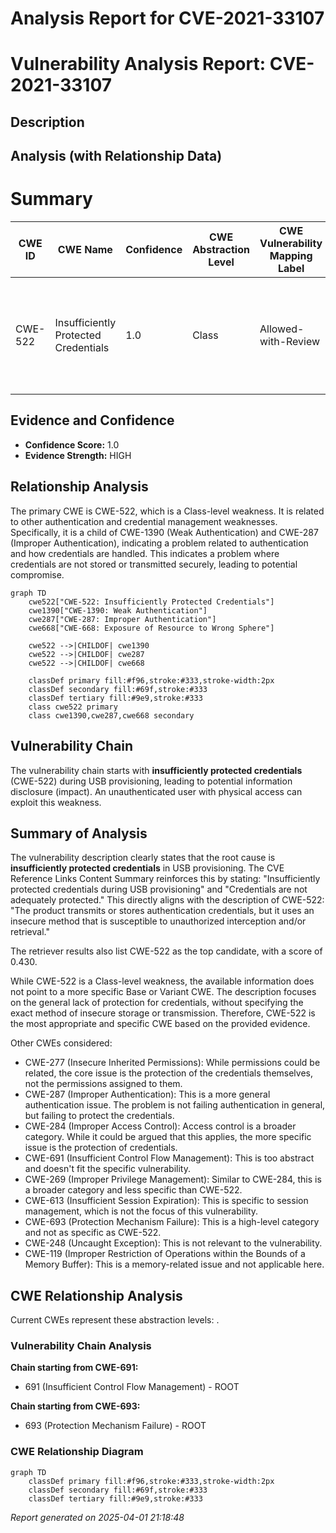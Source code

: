 # Analysis Report for CVE-2021-33107

# Vulnerability Analysis Report: CVE-2021-33107

## Description



## Analysis (with Relationship Data)

# Summary
| CWE ID | CWE Name | Confidence | CWE Abstraction Level | CWE Vulnerability Mapping Label | CWE-Vulnerability Mapping Notes |
|---|---|---|---|---|---|
| CWE-522 | Insufficiently Protected Credentials | 1.0 | Class | Allowed-with-Review | The primary weakness is that credentials are not adequately protected during USB provisioning. |

## Evidence and Confidence

*   **Confidence Score:** 1.0
*   **Evidence Strength:** HIGH

## Relationship Analysis
The primary CWE is CWE-522, which is a Class-level weakness. It is related to other authentication and credential management weaknesses. Specifically, it is a child of CWE-1390 (Weak Authentication) and CWE-287 (Improper Authentication), indicating a problem related to authentication and how credentials are handled. This indicates a problem where credentials are not stored or transmitted securely, leading to potential compromise.

```mermaid
graph TD
    cwe522["CWE-522: Insufficiently Protected Credentials"]
    cwe1390["CWE-1390: Weak Authentication"]
    cwe287["CWE-287: Improper Authentication"]
    cwe668["CWE-668: Exposure of Resource to Wrong Sphere"]

    cwe522 -->|CHILDOF| cwe1390
    cwe522 -->|CHILDOF| cwe287
    cwe522 -->|CHILDOF| cwe668
    
    classDef primary fill:#f96,stroke:#333,stroke-width:2px
    classDef secondary fill:#69f,stroke:#333
    classDef tertiary fill:#9e9,stroke:#333
    class cwe522 primary
    class cwe1390,cwe287,cwe668 secondary
```

## Vulnerability Chain
The vulnerability chain starts with **insufficiently protected credentials** (CWE-522) during USB provisioning, leading to potential information disclosure (impact). An unauthenticated user with physical access can exploit this weakness.

## Summary of Analysis
The vulnerability description clearly states that the root cause is **insufficiently protected credentials** in USB provisioning. The CVE Reference Links Content Summary reinforces this by stating: "Insufficiently protected credentials during USB provisioning" and "Credentials are not adequately protected." This directly aligns with the description of CWE-522: "The product transmits or stores authentication credentials, but it uses an insecure method that is susceptible to unauthorized interception and/or retrieval."

The retriever results also list CWE-522 as the top candidate, with a score of 0.430.

While CWE-522 is a Class-level weakness, the available information does not point to a more specific Base or Variant CWE. The description focuses on the general lack of protection for credentials, without specifying the exact method of insecure storage or transmission. Therefore, CWE-522 is the most appropriate and specific CWE based on the provided evidence.

Other CWEs considered:

*   CWE-277 (Insecure Inherited Permissions): While permissions could be related, the core issue is the protection of the credentials themselves, not the permissions assigned to them.
*   CWE-287 (Improper Authentication): This is a more general authentication issue. The problem is not failing authentication in general, but failing to protect the credentials.
*   CWE-284 (Improper Access Control): Access control is a broader category. While it could be argued that this applies, the more specific issue is the protection of credentials.
*   CWE-691 (Insufficient Control Flow Management): This is too abstract and doesn't fit the specific vulnerability.
*   CWE-269 (Improper Privilege Management): Similar to CWE-284, this is a broader category and less specific than CWE-522.
*   CWE-613 (Insufficient Session Expiration): This is specific to session management, which is not the focus of this vulnerability.
*   CWE-693 (Protection Mechanism Failure): This is a high-level category and not as specific as CWE-522.
*   CWE-248 (Uncaught Exception): This is not relevant to the vulnerability.
*   CWE-119 (Improper Restriction of Operations within the Bounds of a Memory Buffer): This is a memory-related issue and not applicable here.


## CWE Relationship Analysis

Current CWEs represent these abstraction levels: .


### Vulnerability Chain Analysis

**Chain starting from CWE-691:**
- 691 (Insufficient Control Flow Management) - ROOT


**Chain starting from CWE-693:**
- 693 (Protection Mechanism Failure) - ROOT



### CWE Relationship Diagram

```mermaid
graph TD
    classDef primary fill:#f96,stroke:#333,stroke-width:2px
    classDef secondary fill:#69f,stroke:#333
    classDef tertiary fill:#9e9,stroke:#333
```



*Report generated on 2025-04-01 21:18:48*
